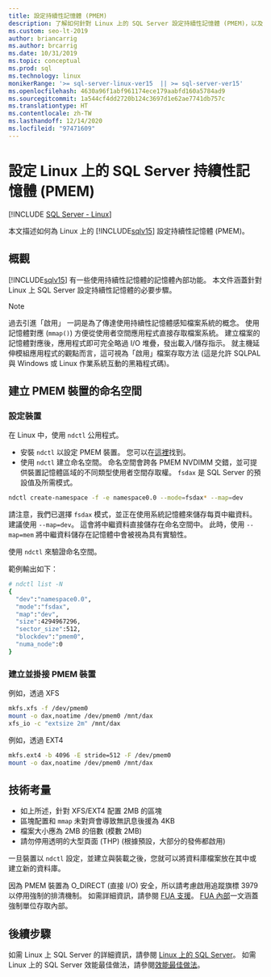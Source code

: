 ```yaml
---
title: 設定持續性記憶體 (PMEM)
description: 了解如何針對 Linux 上的 SQL Server 設定持續性記憶體 (PMEM)，以及如何為 PMEM 裝置建立命名空間。
ms.custom: seo-lt-2019
author: briancarrig
ms.author: brcarrig
ms.date: 10/31/2019
ms.topic: conceptual
ms.prod: sql
ms.technology: linux
monikerRange: '>= sql-server-linux-ver15  || >= sql-server-ver15'
ms.openlocfilehash: 4630a96f1abf961174ece179aabfd160a5784ad9
ms.sourcegitcommit: 1a544cf4dd2720b124c3697d1e62ae7741db757c
ms.translationtype: HT
ms.contentlocale: zh-TW
ms.lasthandoff: 12/14/2020
ms.locfileid: "97471609"
---
```

# <a name="configure-persistent-memory-pmem-for-sql-server-on-linux"></a>設定 Linux 上的 SQL Server 持續性記憶體 (PMEM)

[!INCLUDE [SQL Server - Linux](../includes/applies-to-version/sql-linux.md)]

本文描述如何為 Linux 上的 [!INCLUDE[sqlv15](../includes/sssqlv15-md.md)] 設定持續性記憶體 (PMEM)。

## <a name="overview"></a>概觀

[!INCLUDE[sqlv15](../includes/sssqlv15-md.md)] 有一些使用持續性記憶體的記憶體內部功能。 本文件涵蓋針對 Linux 上 SQL Server 設定持續性記憶體的必要步驟。

> [!NOTE]
> 過去引進「啟用」  一詞是為了傳達使用持續性記憶體感知檔案系統的概念。 使用記憶體對應 (`mmap()`) 方便從使用者空間應用程式直接存取檔案系統。 建立檔案的記憶體對應後，應用程式即可完全略過 I/O 堆疊，發出載入/儲存指示。 就主機延伸模組應用程式的觀點而言，這可視為「啟用」檔案存取方法 (這是允許 SQLPAL 與 Windows 或 Linux 作業系統互動的黑箱程式碼)。

## <a name="create-namespaces-for-pmem-devices"></a>建立 PMEM 裝置的命名空間

### <a name="configure-the-devices"></a>設定裝置

在 Linux 中，使用 `ndctl` 公用程式。

- 安裝 `ndctl` 以設定 PMEM 裝置。 您可以在[這裡](https://docs.pmem.io/getting-started-guide/installing-ndctl)找到。
- 使用 `ndctl` 建立命名空間。 命名空間會跨各 PMEM NVDIMM 交錯，並可提供裝置記憶體區域的不同類型使用者空間存取權。 `fsdax` 是 SQL Server 的預設值及所需模式。

```bash 
ndctl create-namespace -f -e namespace0.0 --mode=fsdax* --map=dev
```

請注意，我們已選擇 `fsdax` 模式，並正在使用系統記憶體來儲存每頁中繼資料。 建議使用 `--map=dev`。 這會將中繼資料直接儲存在命名空間中。 此時，使用 `--map=mem` 將中繼資料儲存在記憶體中會被視為具有實驗性。

使用 `ndctl` 來驗證命名空間。 
  
範例輸出如下：

```bash
# ndctl list -N
{
  "dev":"namespace0.0",
  "mode":"fsdax",
  "map":"dev",
  "size":4294967296,
  "sector_size":512,
  "blockdev":"pmem0",
  "numa_node":0
}
```

### <a name="create-and-mount-pmem-device"></a>建立並掛接 PMEM 裝置

例如，透過 XFS

```bash
mkfs.xfs -f /dev/pmem0
mount -o dax,noatime /dev/pmem0 /mnt/dax
xfs_io -c "extsize 2m" /mnt/dax
```

例如，透過 EXT4

```bash
mkfs.ext4 -b 4096 -E stride=512 -F /dev/pmem0
mount -o dax,noatime /dev/pmem0 /mnt/dax
```

## <a name="technical-considerations"></a>技術考量

- 如上所述，針對 XFS/EXT4 配置 2MB 的區塊
- 區塊配置和 `mmap` 未對齊會導致無訊息後援為 4KB
- 檔案大小應為 2MB 的倍數 (模數 2MB)
- 請勿停用透明的大型頁面 (THP) (根據預設，大部分的發佈都啟用)

一旦裝置以 `ndctl` 設定，並建立與裝載之後，您就可以將資料庫檔案放在其中或建立新的資料庫。

因為 PMEM 裝置為 O_DIRECT (直接 I/O) 安全，所以請考慮啟用追蹤旗標 3979 以停用強制的排清機制。 如需詳細資訊，請參閱 [FUA 支援](https://support.microsoft.com/help/4131496/enable-forced-flush-mechanism-in-sql-server-2017-on-linux)。 [FUA 內部](/archive/blogs/bobsql/sql-server-on-linux-forced-unit-access-fua-internals)一文涵蓋強制單位存取內部。

## <a name="next-steps"></a>後續步驟

如需 Linux 上 SQL Server 的詳細資訊，請參閱 [Linux 上的 SQL Server](sql-server-linux-overview.md)。
如需 Linux 上的 SQL Server 效能最佳做法，請參閱[效能最佳做法](sql-server-linux-performance-best-practices.md)。